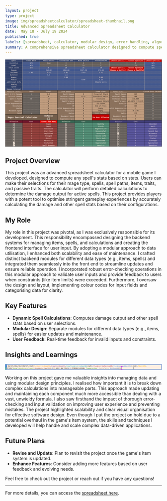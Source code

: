 ```yaml
---
layout: project
type: project
image: img/spreadsheetcalculator/spreadsheet-thumbnail.png
title: Advanced Spreadsheet Calculator
date:  May 18 - July 19 2024
published: true
labels: [spreadsheet, calculator, modular design, error handling, algorithm design, scalability, on hold]
summary: A comprehensive spreadsheet calculator designed to compute spell stats and optimise gameplay in a mobile game.
---
```


<div class="text-center p-4">
  <img width="1000px" src="../img/spreadsheetcalculator/spreadsheet-main.png" class="img-thumbnail" >
</div>

## Project Overview

This project was an advanced spreadsheet calculator for a mobile game I developed, designed to compute any spell's stats based on stats. Users can make their selections for their mage type, spells, spell paths, items, traits, and passive traits. The calculator will perform detailed calculations to determine the damage output for active spells. This project provides players with a potent tool to optimise stringent gameplay experiences by accurately calculating the damage and other spell stats based on their configurations.

## My Role

My role in this project was pivotal, as I was exclusively responsible for its development. This responsibility encompassed designing the backend systems for managing items, spells, and calculations and creating the frontend interface for user input. By adopting a modular approach to data utilisation, I enhanced both scalability and ease of maintenance. I crafted distinct backend modules for different data types (e.g., items, spells) and integrated them seamlessly into the front end to streamline updates and ensure reliable operation. I incorporated robust error-checking operations in this modular approach to validate user inputs and provide feedback to users when constraints (like item limits) were exceeded. Furthermore, I oversaw the design and layout, implementing colour codes for input fields and categorising data for clarity.

## Key Features

- **Dynamic Spell Calculations**: Computes damage output and other spell stats based on user selections.
- **Modular Design**: Separate modules for different data types (e.g., items, spells) for easier updates and maintenance.
- **User Feedback**: Real-time feedback for invalid inputs and constraints.

## Insights and Learnings

<div class="text-center p-4">
  <img width="1000px" src="../img/spreadsheetcalculator/spreadsheet-thunderstrike-damage-formulae.png" class="img-thumbnail" >
</div>

Working on this project gave me valuable insights into managing data and using modular design principles. I realised how important it is to break down complex calculations into manageable parts. This approach made updating and maintaining each component much more accessible than dealing with a vast, unwieldy formula. I also saw firsthand the impact of thorough error-checking and input validation on improving user experience and preventing mistakes. The project highlighted scalability and clear visual organisation for effective software design. Even though I put the project on hold due to a potential overhaul in the game's item system, the skills and techniques I developed will help handle and scale complex data-driven applications.

## Future Plans

- **Revise and Update**: Plan to revisit the project once the game's item system is updated.
- **Enhance Features**: Consider adding more features based on user feedback and evolving needs.

Feel free to check out the project or reach out if you have any questions!

---

For more details, you can access the [spreadsheet here](https://docs.google.com/spreadsheets/d/19tHauHYIDEdJ4v4bz1OhWK5OPHvkaEYyTbK8K9yhvp0/edit?usp=sharing).
